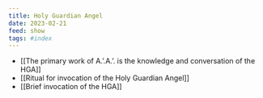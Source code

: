 ```yaml
---
title: Holy Guardian Angel
date: 2023-02-21
feed: show
tags: #index 
---
```

- [[The primary work of A.’.A.’. is the knowledge and conversation of the HGA]]
- [[Ritual for invocation of the Holy Guardian Angel]]
- [[Brief invocation of the HGA]]
